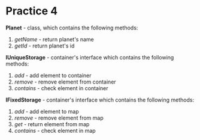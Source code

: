 # Practice 4
**Planet** - class, which contains the following methods:
1. *getName* - return planet's name
2. *getId* - return planet's id

**IUniqueStorage** - container's interface which contains the following methods:
1. *add* - add element to container
2. *remove* - remove element from container
3. *contains* - check element in container

**IFixedStorage** - container's interface which contains the following methods:
1. *add* - add element to map
2. *remove* - remove element from map
3. *get* - return element from map
4. *contains* - check element in map